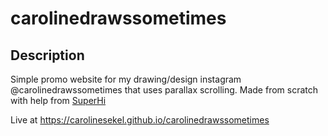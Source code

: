 # carolinedrawssometimes
## Description

Simple promo website for my drawing/design instagram @carolinedrawssometimes that uses parallax scrolling. Made from scratch with help from [SuperHi](https://www.superhi.com/) 

Live at https://carolinesekel.github.io/carolinedrawssometimes
